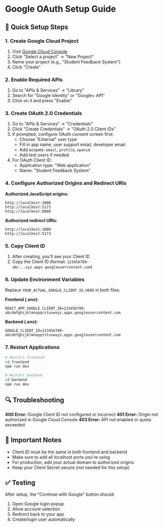 # Google OAuth Setup Guide

## 🚀 Quick Setup Steps

### 1. Create Google Cloud Project
1. Visit [Google Cloud Console](https://console.cloud.google.com/)
2. Click "Select a project" → "New Project"
3. Name your project (e.g., "Student Feedback System")
4. Click "Create"

### 2. Enable Required APIs
1. Go to "APIs & Services" → "Library"
2. Search for "Google Identity" or "Google+ API"
3. Click on it and press "Enable"

### 3. Create OAuth 2.0 Credentials
1. Go to "APIs & Services" → "Credentials"
2. Click "Create Credentials" → "OAuth 2.0 Client IDs"
3. If prompted, configure OAuth consent screen first:
   - Choose "External" user type
   - Fill in app name, user support email, developer email
   - Add scopes: `email`, `profile`, `openid`
   - Add test users if needed
4. For OAuth Client ID:
   - Application type: "Web application"
   - Name: "Student Feedback System"
   
### 4. Configure Authorized Origins and Redirect URIs
**Authorized JavaScript origins:**
```
http://localhost:3000
http://localhost:5173
http://localhost:8080
```

**Authorized redirect URIs:**
```
http://localhost:3000
http://localhost:5173
```

### 5. Copy Client ID
1. After creating, you'll see your Client ID
2. Copy the Client ID (format: `123456789-abc...xyz.apps.googleusercontent.com`)

### 6. Update Environment Variables
Replace `YOUR_ACTUAL_GOOGLE_CLIENT_ID_HERE` in both files:

**Frontend (.env):**
```env
REACT_APP_GOOGLE_CLIENT_ID=123456789-abcdefghijklmnopqrstuvwxyz.apps.googleusercontent.com
```

**Backend (.env):**
```env
GOOGLE_CLIENT_ID=123456789-abcdefghijklmnopqrstuvwxyz.apps.googleusercontent.com
```

### 7. Restart Applications
```bash
# Restart frontend
cd frontend
npm run dev

# Restart backend
cd backend
npm run dev
```

## 🔍 Troubleshooting

**400 Error:** Google Client ID not configured or incorrect
**401 Error:** Origin not authorized in Google Cloud Console
**403 Error:** API not enabled or quota exceeded

## 📝 Important Notes

- Client ID must be the same in both frontend and backend
- Make sure to add all localhost ports you're using
- For production, add your actual domain to authorized origins
- Keep your Client Secret secure (not needed for this setup)

## ✅ Testing

After setup, the "Continue with Google" button should:
1. Open Google login popup
2. Allow account selection
3. Redirect back to your app
4. Create/login user automatically
